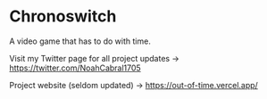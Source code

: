 # Chronoswitch

A video game that has to do with time.

Visit my Twitter page for all project updates -> https://twitter.com/NoahCabral1705

Project website (seldom updated) -> https://out-of-time.vercel.app/
